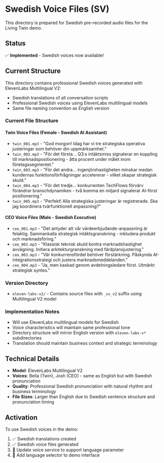 # Swedish Voice Files (SV)

This directory is prepared for Swedish pre-recorded audio files for the Living Twin demo.

## Status
✅ **Implemented** - Swedish voices now available!

## Current Structure

This directory contains professional Swedish voices generated with ElevenLabs Multilingual V2:
- Swedish translations of all conversation scripts
- Professional Swedish voices using ElevenLabs multilingual models
- Same file naming convention as English version

### Current File Structure

#### Twin Voice Files (Female - Swedish AI Assistant)
- `twin_001.mp3` - "God morgon! Idag har vi tre strategiska operativa justeringar som behöver din uppmärksamhet."
- `twin_002.mp3` - "För det första... Q3:s intäktsmiss signalerar en koppling till marknadspositionering - åtta procent under målet inom företagssegmentet."
- `twin_003.mp3` - "För det andra... ingenjörshastigheten minskar medan kundernas funktionsförfrågningar accelererar - vilket skapar strategisk skuld."
- `twin_004.mp3` - "För det tredje... konkurrenten TechFlows förvärv förändrar branschdynamiken - två komma en miljard signalerar AI-först positionering."
- `twin_005.mp3` - "Perfekt! Alla strategiska justeringar är registrerade. Ska jag koordinera tvärfunktionell anpassning?"

#### CEO Voice Files (Male - Swedish Executive)
- `ceo_001.mp3` - "Det antyder att vår värdeerbjudande-anpassning är felaktig. Sammankalla strategisk intäktsgranskning - inkludera produkt och marknadsföring."
- `ceo_002.mp3` - "Klassisk teknisk skuld kontra marknadshastighet avvägning. Initiera arkitekturgranskning med färdplansjustering."
- `ceo_003.mp3` - "Vär konkurrensfördel behöver förstärkning. Påskynda AI-integrationsstrategi och justera marknadsmeddelanden."
- `ceo_004.mp3` - "Ja, men kaskad genom avdelningsledare först. Utmärkt strategisk syntes."

### Version Directory
- `eleven-labs-v2/` - Contains source files with `_sv_v2` suffix using Multilingual V2 model

### Implementation Notes
- Will use ElevenLabs multilingual models for Swedish
- Voice characteristics will maintain same professional tone
- Directory structure will mirror English version with `eleven-labs-v*` subdirectories
- Translation should maintain business context and strategic terminology

## Technical Details
- **Model**: ElevenLabs Multilingual V2 
- **Voices**: Bella (Twin), Josh (CEO) - same as English but with Swedish pronunciation
- **Quality**: Professional Swedish pronunciation with natural rhythm and business terminology
- **File Sizes**: Larger than English due to Swedish sentence structure and pronunciation timing

## Activation
To use Swedish voices in the demo:
1. ✅ Swedish translations created
2. ✅ Swedish voice files generated  
3. 🔄 Update voice service to support language parameter
4. 🔄 Add language selector to demo interface